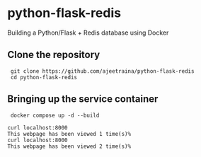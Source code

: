 # python-flask-redis
Building a Python/Flask + Redis database using Docker


## Clone the repository

```
 git clone https://github.com/ajeetraina/python-flask-redis
 cd python-flask-redis
```

## Bringing up the service container

```
 docker compose up -d --build
```

```
curl localhost:8000
This webpage has been viewed 1 time(s)%
curl localhost:8000
This webpage has been viewed 2 time(s)%
```
